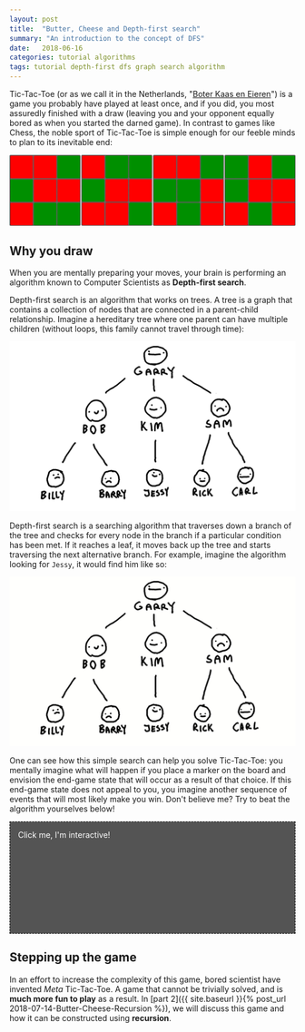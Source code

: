 ```yaml
---
layout: post
title:  "Butter, Cheese and Depth-first search"
summary: "An introduction to the concept of DFS"
date:   2018-06-16
categories: tutorial algorithms
tags: tutorial depth-first dfs graph search algorithm
---
```


Tic-Tac-Toe (or as we call it in the Netherlands, "[Boter Kaas en Eieren](https://translate.google.com/#nl/en/Boter%20kaas%20en%20Eieren)") is a game you probably have played at least once, and if you did,
you most assuredly finished with a draw (leaving you and your opponent
equally bored as when you started the darned game). In contrast to games like Chess,
the noble sport of Tic-Tac-Toe is simple enough for our feeble minds to plan to its
inevitable end:

![Tic-Tac-Toe draw states](/assets/posts/2018-06-16-Butter-Cheese-DFS/draws.png "Draw!")

## Why you draw
When you are mentally preparing your moves, your brain is performing
an algorithm known to Computer Scientists as **Depth-first search**.

Depth-first search is an algorithm that works on trees. A tree is a graph that
contains a collection of nodes that are connected in a parent-child relationship.
Imagine a hereditary tree where one parent can have multiple children (without loops, this family cannot travel through time):

![A hereditary tree](/assets/posts/2018-06-16-Butter-Cheese-DFS/tree.png "A very special family.")

Depth-first search is a searching algorithm that traverses down a branch of the tree and checks for every node in the branch if a particular condition has been met. If it reaches a leaf, it moves back up the tree and starts traversing the next alternative branch. For example, imagine the algorithm looking for `Jessy`,
it would find him like so:

![A hereditary tree](/assets/posts/2018-06-16-Butter-Cheese-DFS/tree.gif "Find Jessy.")

One can see how this simple search can help you solve Tic-Tac-Toe: you
mentally imagine what will happen if you place a marker on the board and envision
the end-game state that will occur as a result of that choice.
If this end-game state does not appeal to you, you imagine another sequence of
events that will most likely make you win. Don't believe me?
Try to beat the algorithm yourselves below!

<style>
    #game {
        position: relative;
        background-color: #AAA;
        border: 1px dashed black;
    }

    #playing-field {
        display: grid;
        grid-template-columns: auto auto auto;
        width:12em; height:12em; margin: auto;
        padding: 1em;
    }

    #playing-field div {
        border: 1px solid black;
        background-color: #EEE;
    }

    #playing-field div[mark="0"] {
        background-color: red;
    }

    #playing-field div[mark="1"] {
        background-color: green;
    }

    #interaction {
        position: absolute;
        width: 100%;
        height: 100%;
        background-color: rgba(0,0,0,0.5);
        color: white;
    }

    #interaction:after {
        position:absolute;
        content: "Click me, I'm interactive!";
        padding:1em;
    }

    #robot-thinking {
        display: none;
        position: absolute;
        width: 100%;
        height: 100%;
        background-color: rgba(0,0,255,0.5);
        color: white;
    }

    #robot-thinking:after {
        position:absolute;
        content: "🤖 Thinking...";
        padding:1em;
        font-size: 2em;
    }
</style>

<div id ="game">
    <div id="robot-thinking">
    </div>
    <div id="interaction" onclick="this.style.display='none'">
    </div>
    <div id="playing-field">
    </div>
</div>
<script src="/assets/posts/2018-06-16-Butter-Cheese-DFS/TTT-dfs.js"></script> 

## Stepping up the game
In an effort to increase the complexity of this game, bored scientist have invented
_Meta_ Tic-Tac-Toe. A game that cannot be trivially solved, and is **much more
fun to play** as a result. In [part 2]({{ site.baseurl }}{% post_url 2018-07-14-Butter-Cheese-Recursion %}),
we will discuss this game and how it can be constructed using **recursion**.
